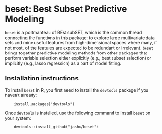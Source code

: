 # beset: Best Subset Predictive Modeling

`beset` is a portmanteau of BEst subSET, which is the common thread connecting the functions in this package: to explore large multivariate data sets and mine useful features from high-dimensional spaces where many, if not most, of the features are expected to be redundant or irrelevant. `beset` brings together predictive modeling methods from other packages that perform variable selection either explicitly (e.g., best subset selection) or implicitly (e.g., lasso regression) as a part of model fitting.

## Installation instructions

To install `beset` in R, you first need to install the `devtools` package if you haven’t already:

```
	install.packages("devtools")
```

Once `devtools` is installed, use the following command to install `beset` on your system:
```
	devtools::install_github("jashu/beset")
```
